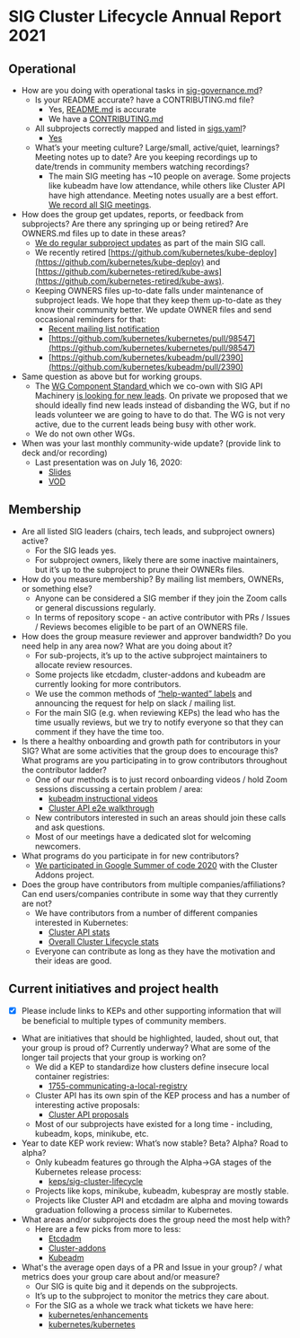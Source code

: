 # SIG Cluster Lifecycle Annual Report 2021

## Operational

* How are you doing with operational tasks in
[sig-governance.md](https://git.k8s.io/community/committee-steering/governance/sig-governance.md)?
  * Is your README accurate? have a CONTRIBUTING.md file?
    * Yes, [README.md](https://git.k8s.io/community/sig-cluster-lifecycle/README.md) is accurate
    * We have a [CONTRIBUTING.md](https://git.k8s.io/community/sig-cluster-lifecycle/CONTRIBUTING.md)
  * All subprojects correctly mapped and listed in [sigs.yaml](https://git.k8s.io/community/sig-list.md)?
    * [Yes](https://git.k8s.io/community/sig-cluster-lifecycle/README.md#subprojects)
  * What’s your meeting culture? Large/small, active/quiet, learnings? Meeting notes up to date? Are you keeping
  recordings up to date/trends in community members watching recordings?
    * The main SIG meeting has ~10 people on average. Some projects like kubeadm have low attendance,
    while others like Cluster API have high attendance. Meeting notes usually are a best effort.
    [We record all SIG meetings](https://www.youtube.com/playlist?list=PL69nYSiGNLP29D0nYgAGWt1ZFqS9Z7lw4).
* How does the group get updates, reports, or feedback from subprojects? Are there any springing up or being
retired? Are OWNERS.md files up to date in these areas?
  * [We do regular subproject updates](https://docs.google.com/document/d/1Gmc7LyCIL_148a9Tft7pdhdee0NBHdOfHS1SAF0duI4/edit)
  as part of the main SIG call.
  * We recently retired [https://github.com/kubernetes/kube-deploy](https://github.com/kubernetes/kube-deploy) and
  [https://github.com/kubernetes-retired/kube-aws](https://github.com/kubernetes-retired/kube-aws).
  * Keeping OWNERS files up-to-date falls under maintenance of subproject leads. We hope that they keep
  them up-to-date as they know their community better. We update OWNER files and send occasional reminders for that:
    * [Recent mailing list notification](https://groups.google.com/g/kubernetes-sig-cluster-lifecycle/c/KH8g4WRjOAE)
    * [https://github.com/kubernetes/kubernetes/pull/98547](https://github.com/kubernetes/kubernetes/pull/98547)
    * [https://github.com/kubernetes/kubeadm/pull/2390](https://github.com/kubernetes/kubeadm/pull/2390)
* Same question as above but for working groups.
  * The [WG Component Standard ](https://git.k8s.io/community/wg-component-standard) which we co-own with
  SIG API Machinery [is looking for new leads](https://groups.google.com/g/kubernetes-wg-component-standard/c/sNAqDptjJug/m/P87KtaZuAgAJ).
  On private we proposed that we should ideally find new leads instead of disbanding the WG,
  but if no leads volunteer we are going to have to do that. The WG is not very active, due to the current
  leads being busy with other work.
  * We do not own other WGs.
* When was your last monthly community-wide update? (provide link to deck and/or recording)
  * Last presentation was on July 16, 2020:
    * [Slides](https://docs.google.com/presentation/d/1ZEDeF6lqxP-LmxCRa2EBmDS1sZFAv3RmrdQOUyd6IAc/edit?usp=sharing)
    * [VOD](https://www.youtube.com/watch?v=J3O8fXTm3HE)

## Membership

* Are all listed SIG leaders (chairs, tech leads, and subproject owners) active?
  * For the SIG leads yes.
  * For subproject owners, likely there are some inactive maintainers, but it’s up to the subproject to prune their OWNERs files.
* How do you measure membership? By mailing list members, OWNERs, or something else?
  * Anyone can be considered a SIG member if they join the Zoom calls or general discussions regularly.
  * In terms of repository scope - an active contributor with PRs / Issues / Reviews becomes eligible to be part of an OWNERS file.
* How does the group measure reviewer and approver bandwidth? Do you need help in any area now? What are you doing about it?
  * For sub-projects, it’s up to the active subproject maintainers to allocate review resources.
  * Some projects like etcdadm, cluster-addons and kubeadm are currently looking for more contributors.
  * We use the common methods of
  [“help-wanted” labels](https://github.com/kubernetes-sigs/cluster-api/issues?q=is%3Aissue+is%3Aopen+label%3A%22help+wanted%22)
  and announcing the request for help on slack / mailing list.
  * For the main SIG (e.g. when reviewing KEPs) the lead who has the time usually reviews, but we try to notify everyone
  so that they can comment if they have the time too.
* Is there a healthy onboarding and growth path for contributors in your SIG?
What are some activities that the group does to encourage this? What programs are you participating in to grow contributors
throughout the contributor ladder?
  * One of our methods is to just record onboarding videos / hold Zoom sessions discussing a certain problem / area:
    * [kubeadm instructional videos](https://git.k8s.io/kubeadm/CONTRIBUTING.md#instructional-videos)
    * [Cluster API e2e walkthrough](https://groups.google.com/g/kubernetes-sig-cluster-lifecycle/c/gBbbXrUThT4/m/uS3-Z2mfDAAJ)
  * New contributors interested in such an areas should join these calls and ask questions.
  * Most of our meetings have a dedicated slot for welcoming newcomers.
* What programs do you participate in for new contributors?
  * [We participated in Google Summer of code 2020](https://kubernetes.io/blog/2020/09/16/gsoc20-building-operators-for-cluster-addons/)
  with the Cluster Addons project.
* Does the group have contributors from multiple companies/affiliations? Can end users/companies contribute in some way that
they currently are not?
  * We have contributors from a number of different companies interested in Kubernetes:
    * [Cluster API stats](https://k8s.devstats.cncf.io/d/8/company-statistics-by-repository-group?orgId=1&var-period=d7&var-metric=contributions&var-repogroup_name=SIG%20Cluster%20Lifecycle%20(Cluster%20API)&var-companies=All)
    * [Overall Cluster Lifecycle stats](https://k8s.devstats.cncf.io/d/8/company-statistics-by-repository-group?orgId=1&var-period=d7&var-metric=contributions&var-repogroup_name=SIG%20Cluster%20Lifecycle&var-companies=All)
  * Everyone can contribute as long as they have the motivation and their ideas are good.

## Current initiatives and project health

* [x] Please include links to KEPs and other supporting information that will be beneficial to multiple types of community members.
* What are initiatives that should be highlighted, lauded, shout out, that your group is proud of? Currently underway?
What are some of the longer tail projects that your group is working on?
  * We did a KEP to standardize how clusters define insecure local container registries:
    * [1755-communicating-a-local-registry](https://git.k8s.io/enhancements/keps/sig-cluster-lifecycle/generic/1755-communicating-a-local-registry)
  * Cluster API has its own spin of the KEP process and has a number of interesting active proposals:
    * [Cluster API proposals](https://github.com/kubernetes-sigs/cluster-api/tree/master/docs/proposals)
  * Most of our subprojects have existed for a long time - including, kubeadm, kops, minikube, etc.
* Year to date KEP work review: What’s now stable? Beta? Alpha? Road to alpha?
  * Only kubeadm features go through the Alpha->GA stages of the Kubernetes release process:
    * [keps/sig-cluster-lifecycle](https://https://git.k8s.io/enhancements/keps/sig-cluster-lifecycle)
  * Projects like kops, minikube, kubeadm, kubespray are mostly stable.
  * Projects like Cluster API and etcdadm are alpha and moving towards graduation following a process similar to Kubernetes.
* What areas and/or subprojects does the group need the most help with?
  * Here are a few picks from more to less:
    * [Etcdadm](https://github.com/kubernetes-sigs/etcdadm)
    * [Cluster-addons](https://github.com/kubernetes-sigs/cluster-addons)
    * [Kubeadm](https://github.com/kubernetes/kubeadm)
* What's the average open days of a PR and Issue in your group? / what metrics does your group care about and/or measure?
  * Our SIG is quite big and it depends on the subprojects.
  * It’s up to the subproject to monitor the metrics they care about.
  * For the SIG as a whole we track what tickets we have here:
    * [kubernetes/enhancements](https://github.com/kubernetes/enhancements/labels/sig%2Fcluster-lifecycle)
    * [kubernetes/kubernetes](https://github.com/kubernetes/kubernetes/labels/sig%2Fcluster-lifecycle)
